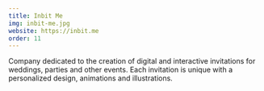 ```yaml
---
title: Inbit Me
img: inbit-me.jpg
website: https://inbit.me
order: 11
---
```

Company dedicated to the creation of digital and interactive invitations for weddings, parties and other events. Each invitation is unique with a personalized design, animations and illustrations.
